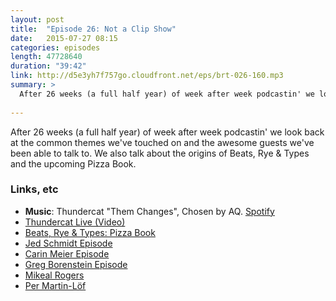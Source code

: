 ```yaml
---
layout: post
title:  "Episode 26: Not a Clip Show"
date:   2015-07-27 08:15
categories: episodes
length: 47728640
duration: "39:42"
link: http://d5e3yh7f757go.cloudfront.net/eps/brt-026-160.mp3
summary: >
  After 26 weeks (a full half year) of week after week podcastin' we look back at the common themes we've touched on and the awesome guests we've been able to talk to. We also talk about the origins of Beats, Rye & Types and the upcoming Pizza Book.
  
---
```

After 26 weeks (a full half year) of week after week podcastin' we look back at the common themes we've touched on and the awesome guests we've been able to talk to. We also talk about the origins of Beats, Rye & Types and the upcoming Pizza Book.

<!-- more -->

### Links, etc

* <strong>Music</strong>: Thundercat "Them Changes", Chosen by AQ. [Spotify](https://open.spotify.com/track/7hmiDaBxoyLW094H8vup2S)
* [Thundercat Live (Video)](https://www.youtube.com/watch?v=HffP63WF4yo)
* [Beats, Rye & Types: Pizza Book](http://beatsryetypes.com/pizza/)
* [Jed Schmidt Episode](http://beatsryetypes.com/episodes/2015/03/23/episode-8-obsessions-with-jed-schmidt.html)
* [Carin Meier Episode](http://beatsryetypes.com/episodes/2015/07/20/episode-25-carin-meier.html)
 * [Greg Borenstein Episode](http://beatsryetypes.com/episodes/2015/06/01/episode-18-research-with-greg-borenstein.html)
* [Mikeal Rogers](https://twitter.com/mikeal)
* [Per Martin-Löf](https://en.wikipedia.org/wiki/Per_Martin-L%C3%B6f)

